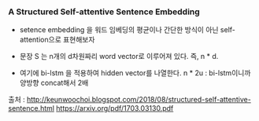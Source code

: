 ### A Structured Self-attentive Sentence Embedding

* setence embedding 을 워드 임베딩의 평균이나 간단한 방식이 아닌 self-attention으로 표현해보자

* 문장 S 는  n개의  d차원짜리 word vector로 이루어져 있다. 즉, n * d.
* 여기에 bi-lstm 을 적용하여 hidden vector를 나열한다. n * 2u : bi-lstm이니까 양방향 concat해서 2배




출처 : http://keunwoochoi.blogspot.com/2018/08/structured-self-attentive-sentence.html
https://arxiv.org/pdf/1703.03130.pdf
